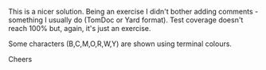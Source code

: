 This is a nicer solution. Being an exercise I didn't bother adding comments - something I usually do (TomDoc or Yard format). Test coverage doesn't reach 100% but, again, it's just an exercise.

Some characters (B,C,M,O,R,W,Y) are shown using terminal colours.

Cheers
